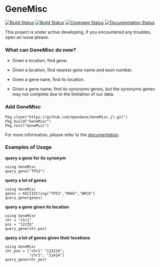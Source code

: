 # GeneMisc

[![Build Status](https://travis-ci.org/OpenGene/GeneMisc.jl.svg?branch=master)](https://travis-ci.org/OpenGene/GeneMisc.jl) 
[![Build Status](https://ci.appveyor.com/api/projects/status/fve72oqy74jm3hmr/branch/master?svg=true)](https://ci.appveyor.com/project/zhmz90/genemisc-jl/branch/master)
[![Coverage Status](https://coveralls.io/repos/OpenGene/GeneMisc.jl/badge.svg?branch=master&service=github)](https://coveralls.io/github/OpenGene/GeneMisc.jl?branch=master)
[![Documentation Status](http://readthedocs.org/projects/genemiscjl/badge/?version=latest)](http://genemiscjl.readthedocs.org/en/latest/?badge=latest)


This project is under active developing, if you encountered any troubles, open an issue please.

### What can GeneMisc do now?
* Given a location,  find gene.
* Given a location,  find nearest gene name and exon number.

* Given a gene nane, find its location.
* Given a gene name, find its synonyms genes, but the synonyms genes may not complete due to the limitation of our data.


### Add GeneMisc

	Pkg.clone("https://github.com/OpenGene/GeneMisc.jl.git")
	Pkg.build("GeneMisc")
	Pkg.test("GeneMisc")
	


For more information, please refer to the [documentation](http://genemiscjl.readthedocs.org/en/latest/).

### Examples of Usage

**query a gene for its synonym**

	using GeneMisc
	query_gene("TP53")
	
**query a lot of genes**

	using GeneMisc
	genes = ASCIIString["TP53","KRAS","BRCA"]
	query_gene(genes)

**query a gene given its location**

	using GeneMisc
	chr = "chr1"
	pos = "12235"
	query_gene(chr,pos)
	
**query a lot of genes given their locations**

	using GeneMisc
	chr_pos = ["chr1" "123234";
               "chr2", "21424"]
	query_gene(chr_pos)
